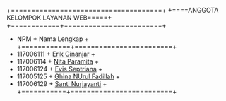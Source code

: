 +=====================================+
+====ANGGOTA KELOMPOK LAYANAN WEB=====+
+============+========================+
+   NPM      +      Nama Lengkap      +
+============+========================+
+ 117006111  +	[Erik Ginanjar](https://www.facebook.com/vikerss.erick1)	      +
+ 117006114  +	[Nita Paramita](https://www.facebook.com/nita.paramita.5)	      +
+ 117006124  +	[Evis Septriana](https://www.facebook.com/eppbrowschat)	      +
+ 117005125  +	[Ghina NUrul Fadillah](https://www.facebook.com/AghinNfadhiel)  +
+ 117006129  +	[Santi Nurjayanti](https://www.facebook.com/santi.noor.jayanti.7)      +
+===========+=========================+
